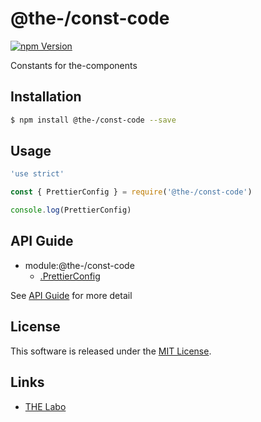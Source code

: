 @the-/const-code
==========

<!---
This file is generated by @the-/templates. Do not update manually.
--->

<!-- Badge Start -->
<a name="badges"></a>

[![npm Version][bd_npm_shield_url]][bd_npm_url]

[bd_repo_url]: https://github.com/the-labo/the
[bd_npm_url]: http://www.npmjs.org/package/@the-/const-code
[bd_npm_shield_url]: http://img.shields.io/npm/v/@the-/const-code.svg?style=flat

<!-- Badge End -->


<!-- Description Start -->
<a name="description"></a>

Constants for the-components

<!-- Description End -->


<!-- Overview Start -->
<a name="overview"></a>




<!-- Overview End -->


<!-- Sections Start -->
<a name="sections"></a>

<!-- Section from "doc/readme/01.Installation.md.hbs" Start -->

<a name="section-doc-readme-01-installation-md"></a>

Installation
-----

```bash
$ npm install @the-/const-code --save
```


<!-- Section from "doc/readme/01.Installation.md.hbs" End -->

<!-- Section from "doc/readme/02.Usage.md.hbs" Start -->

<a name="section-doc-readme-02-usage-md"></a>

Usage
---------

```javascript
'use strict'

const { PrettierConfig } = require('@the-/const-code')

console.log(PrettierConfig)

```


<!-- Section from "doc/readme/02.Usage.md.hbs" End -->


<!-- Sections Start -->

<a name="api"></a>

## API Guide


- module:@the-/const-code
  - [.PrettierConfig](./doc/api/api.md#module_@the-/const-code.PrettierConfig)

See [API Guide](./doc/api/api.md) for more detail


<!-- LICENSE Start -->
<a name="license"></a>

License
-------
This software is released under the [MIT License](https://github.com/the-labo/the/blob/master/LICENSE).

<!-- LICENSE End -->


<!-- Links Start -->
<a name="links"></a>

Links
------

+ [THE Labo][the_labo_url]

[the_labo_url]: https://github.com/the-labo

<!-- Links End -->
